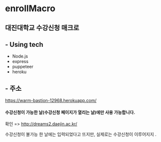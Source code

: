 # enrollMacro

## 대진대학교 수강신청 매크로

## - Using tech

- Node.js
- express
- puppeteer
- heroku

## - 주소

https://warm-bastion-12968.herokuapp.com/



#### 수강신청이 가능한 날(수강신청 페이지가 열리는 날)에만 사용 가능합니다.

확인 => http://dreams2.daejin.ac.kr/

수강신청이 불가능 한 날에는 입력되었다고 뜨지만, 실제로는 수강신청이 이루어지지 .
